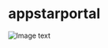 # appstarportal
![Image text](https://raw.githubusercontent.com/arthuryyx/appstarportal/main/Account%20Management.jpg)
